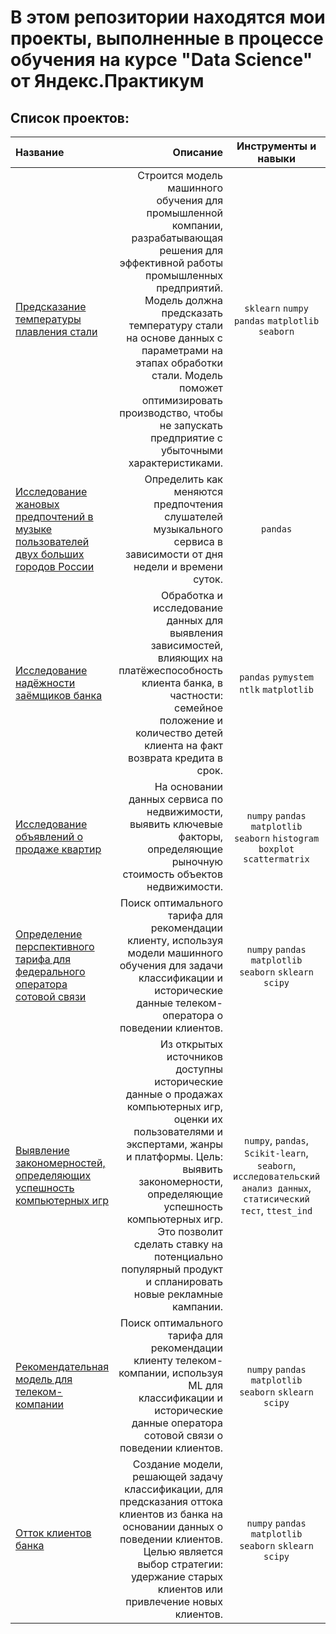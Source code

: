 # В этом репозитории находятся мои проекты, выполненные в процессе обучения на курсе "Data Science" от Яндекс.Практикум

## Список проектов:

| Название | Описание | Инструменты и навыки | Ключевые слова |
| :-------------------- | ---------------------: |:---------------------------:|:---------------------------:|
| [Предсказание температуры плавления стали](https://github.com/nastasy195/yandex_practicum_projects/blob/main/Steel_product/%D0%9F%D1%80%D0%B5%D0%B4%D1%81%D0%BA%D0%B0%D0%B7%D0%B0%D0%BD%D0%B8%D0%B5_%D1%82%D0%B5%D0%BC%D0%BF%D0%B5%D1%80%D0%B0%D1%82%D1%83%D1%80%D1%8B_%D0%BF%D0%BB%D0%B0%D0%B2%D0%BB%D0%B5%D0%BD%D0%B8%D1%8F_%D1%81%D1%82%D0%B0%D0%BB%D0%B8.ipynb)| Строится модель машинного обучения для промышленной компании, разрабатывающая решения для эффективной работы промышленных предприятий. Модель должна предсказать температуру стали на основе данных с параметрами на этапах обработки стали. Модель поможет оптимизировать производство, чтобы не запускать предприятие с убыточными характеристиками. | `sklearn` `numpy` `pandas` `matplotlib` `seaborn` | градиентный бустин, регрессия, разработка бизнес-модели,  фича-инжиниринг | 
| [Исследование жановых предпочтений в музыке пользователей двух больших городов России](https://github.com/nastasy195/yandex_practicum_projects/blob/main/Big_cities_music%20(Basic%20Python)/C%D1%80%D0%B0%D0%B2%D0%BD%D0%B5%D0%BD%D0%B8%D0%B5_%D0%BF%D0%BE%D0%BB%D1%8C%D0%B7%D0%BE%D0%B2%D0%B0%D1%82%D0%B5%D0%BB%D0%B5%D0%B9_%D0%B4%D0%B2%D1%83%D1%85_%D0%B3%D0%BE%D1%80%D0%BE%D0%B4%D0%BE%D0%B2.ipynb)|Определить как меняются предпочтения слушателей музыкального сервиса в зависимости от дня недели и времени суток.| `pandas`| data analyst, digital agency, marketing analytics, логическая индексация, группировка, сортировка |
| [Исследование надёжности заёмщиков банка](https://github.com/nastasy195/yandex_practicum_projects/blob/main/Banking_data_analysis/%D0%98%D1%81%D1%81%D0%BB%D0%B5%D0%B4%D0%BE%D0%B2%D0%B0%D0%BD%D0%B8%D0%B5_%D0%BD%D0%B0%D0%B4%D0%B5%D0%B6%D0%BD%D0%BE%D1%81%D1%82%D0%B8_%D0%B7%D0%B0%D0%B5%D0%BC%D1%89%D0%B8%D0%BA%D0%BE%D0%B2_%D0%B1%D0%B0%D0%BD%D0%BA%D0%B0.ipynb)|Обработка и исследование данных для выявления зависимостей, влияющих на платёжеспособность клиента банка, в частности: семейное положение и количество детей клиента на факт возврата кредита в срок.| `pandas` `pymystem` `ntlk` `matplotlib` | EDA, NLP, feature engineering, lemmatization, financial analyst |
| [Исследование объявлений о продаже квартир](https://github.com/nastasy195/yandex_practicum_projects/blob/main/Exploratory_data_analysis_apartments/%D0%98%D1%81%D1%81%D0%BB%D0%B5%D0%B4%D0%BE%D0%B2%D0%B0%D0%BD%D0%B8%D0%B5%20%D0%BE%D0%B1%D1%8A%D1%8F%D0%B2%D0%BB%D0%B5%D0%BD%D0%B8%D0%B9%20%D0%BE%20%D0%BF%D1%80%D0%BE%D0%B4%D0%B0%D0%B6%D0%B5%20%D0%BA%D0%B2%D0%B0%D1%80%D1%82%D0%B8%D1%80.ipynb)| На основании данных сервиса по недвижимости, выявить ключевые факторы, определяющие рыночную стоимость объектов недвижимости.| `numpy` `pandas` `matplotlib` `seaborn` `histogram` `boxplot` `scattermatrix` | EDA, analysis, feature engineering, категоризация,  фрод-мониторинг |
| [Определение перспективного тарифа для федерального оператора сотовой связи](https://github.com/nastasy195/yandex_practicum_projects/blob/main/Favorable_tariff_telecom_company/%D0%9E%D0%BF%D1%80%D0%B5%D0%B4%D0%B5%D0%BB%D0%B5%D0%BD%D0%B8%D0%B5%20%D0%BF%D0%B5%D1%80%D1%81%D0%BF%D0%B5%D0%BA%D1%82%D0%B8%D0%B2%D0%BD%D0%BE%D0%B3%D0%BE%20%D1%82%D0%B0%D1%80%D0%B8%D1%84%D0%B0%20%D0%B4%D0%BB%D1%8F%20%D1%82%D0%B5%D0%BB%D0%B5%D0%BA%D0%BE%D0%BC-%D0%BA%D0%BE%D0%BC%D0%BF%D0%B0%D0%BD%D0%B8%D0%B8.ipynb)| Поиск оптимального тарифа для рекомендации клиенту, используя модели машинного обучения для задачи классификации и исторические данные телеком-оператора о поведении клиентов.| `numpy` `pandas` `matplotlib` `seaborn` `sklearn` `scipy` | EDA, analysis, histogram, boxplot, data analyst, Scikit-Learn |
| [Выявление закономерностей, определяющих успешность компьютерных игр](https://github.com/nastasy195/yandex_practicum_projects/blob/main/Games_success/%D0%92%D1%8B%D1%8F%D0%B2%D0%BB%D0%B5%D0%BD%D0%B8%D0%B5%20%D0%B7%D0%B0%D0%BA%D0%BE%D0%BD%D0%BE%D0%BC%D0%B5%D1%80%D0%BD%D0%BE%D1%81%D1%82%D0%B5%D0%B9%2C%20%D0%BE%D0%BF%D1%80%D0%B5%D0%B4%D0%B5%D0%BB%D1%8F%D1%8E%D1%89%D0%B8%D1%85%20%D1%83%D1%81%D0%BF%D0%B5%D1%88%D0%BD%D0%BE%D1%81%D1%82%D1%8C%20%D0%BA%D0%BE%D0%BC%D0%BF%D1%8C%D1%8E%D1%82%D0%B5%D1%80%D0%BD%D0%BE%D0%B9%20%D0%B8%D0%B3%D1%80%D1%8B%20.ipynb)| Из открытых источников доступны исторические данные о продажах компьютерных игр, оценки их пользователями и экспертами, жанры и платформы. Цель: выявить закономерности, определяющие успешность компьютерных игр. Это позволит сделать ставку на потенциально популярный продукт и спланировать новые рекламные кампании.|`numpy`, `pandas`, `Scikit-learn`, `seaborn`, `исследовательский анализ данных`, `статисический тест`, `ttest_ind`| EDA, statistics, hypothesis testing, продуктовый аналитик, product analyst, gamedev analyst |
| [Рекомендательная модель для телеком-компании](https://github.com/nastasy195/yandex_practicum_projects/blob/main/Tariff_for_telecom/%D0%A0%D0%B5%D0%BA%D0%BE%D0%BC%D0%B5%D0%BD%D0%B4%D0%B0%D1%82%D0%B5%D0%BB%D1%8C%D0%BD%D0%B0%D1%8F%20%D0%BC%D0%BE%D0%B4%D0%B5%D0%BB%D1%8C%20%D0%B4%D0%BB%D1%8F%20%D1%82%D0%B5%D0%BB%D0%B5%D0%BA%D0%BE%D0%BC-%D0%BA%D0%BE%D0%BC%D0%BF%D0%B0%D0%BD%D0%B8%D0%B8.ipynb)| Поиск оптимального тарифа для рекомендации клиенту телеком-компании, используя ML для классификации и исторические данные оператора сотовой связи о поведении клиентов.| `numpy` `pandas` `matplotlib` `seaborn` `sklearn` `scipy`| EDA, analysis, классификация, подбор гиперпараметров, выбор модели МО|
| [Отток клиентов банка](https://github.com/nastasy195/yandex_practicum_projects/blob/main/Outflow_bank_customers/%D0%9E%D1%82%D1%82%D0%BE%D0%BA%20%D0%BA%D0%BB%D0%B8%D0%B5%D0%BD%D1%82%D0%BE%D0%B2%20%D0%B1%D0%B0%D0%BD%D0%BA%D0%B0.ipynb)| Создание модели, решающей задачу классификации, для предсказания оттока клиентов из банка на основании данных о поведении клиентов. Целью является выбор стратегии: удержание старых клиентов или привлечение новых клиентов.|`numpy` `pandas` `matplotlib` `seaborn` `sklearn` `scipy`| EDA, analysis, machine learning, F1-score, ROC-AUC, upsampling, unbalanced classification, Scikit-Learn|
